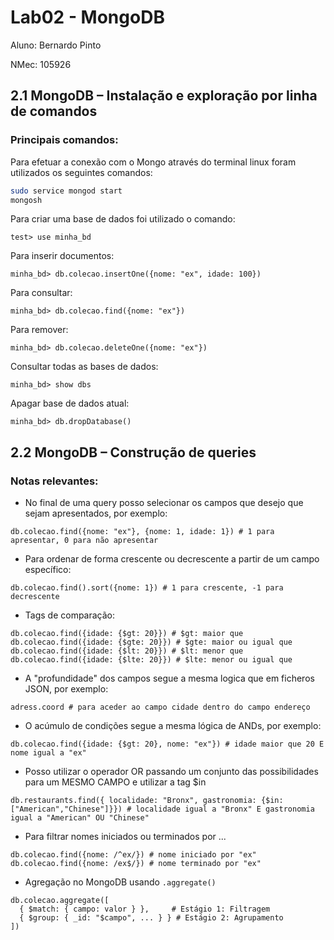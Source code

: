 # Lab02 - MongoDB 

Aluno: Bernardo Pinto

NMec: 105926



## 2.1 MongoDB – Instalação e exploração por linha de comandos
### Principais comandos:

Para efetuar a conexão com o Mongo através do terminal linux foram utilizados os seguintes comandos:

```bash
sudo service mongod start
mongosh
```

Para criar uma base de dados foi utilizado o comando:

```shell
test> use minha_bd
```

Para inserir documentos:

```shell
minha_bd> db.colecao.insertOne({nome: "ex", idade: 100})
```

Para consultar:

```shell
minha_bd> db.colecao.find({nome: "ex"})
```

Para remover:

```shell
minha_bd> db.colecao.deleteOne({nome: "ex"})
```

Consultar todas as bases de dados:

```shell
minha_bd> show dbs
```

Apagar base de dados atual:
    
```shell
minha_bd> db.dropDatabase()
```

## 2.2 MongoDB – Construção de queries

### Notas relevantes:

- No final de uma query posso selecionar os campos que desejo que sejam apresentados, por exemplo:

```shell
db.colecao.find({nome: "ex"}, {nome: 1, idade: 1}) # 1 para apresentar, 0 para não apresentar
```

- Para ordenar de forma crescente ou decrescente a partir de um campo específico:

```shell
db.colecao.find().sort({nome: 1}) # 1 para crescente, -1 para decrescente
```

- Tags de comparação:

```shell
db.colecao.find({idade: {$gt: 20}}) # $gt: maior que
db.colecao.find({idade: {$gte: 20}}) # $gte: maior ou igual que
db.colecao.find({idade: {$lt: 20}}) # $lt: menor que
db.colecao.find({idade: {$lte: 20}}) # $lte: menor ou igual que
```

- A "profundidade" dos campos segue a mesma logica que em ficheros JSON, por exemplo:

```shell
adress.coord # para aceder ao campo cidade dentro do campo endereço
```

- O acúmulo de condições segue a mesma lógica de ANDs, por exemplo:

```shell
db.colecao.find({idade: {$gt: 20}, nome: "ex"}) # idade maior que 20 E nome igual a "ex"
``` 

- Posso utilizar o operador OR passando um conjunto das possibilidades para um MESMO CAMPO e utilizar a tag $in

```shell
db.restaurants.find({ localidade: "Bronx", gastronomia: {$in: ["American","Chinese"]}}) # localidade igual a "Bronx" E gastronomia igual a "American" OU "Chinese"
```

- Para filtrar nomes iniciados ou terminados por ...   
    
```shell
db.colecao.find({nome: /^ex/}) # nome iniciado por "ex"
db.colecao.find({nome: /ex$/}) # nome terminado por "ex"
``` 

- Agregação no MongoDB usando `.aggregate()`

```shell
db.colecao.aggregate([
  { $match: { campo: valor } },     # Estágio 1: Filtragem
  { $group: { _id: "$campo", ... } } # Estágio 2: Agrupamento
])
```
